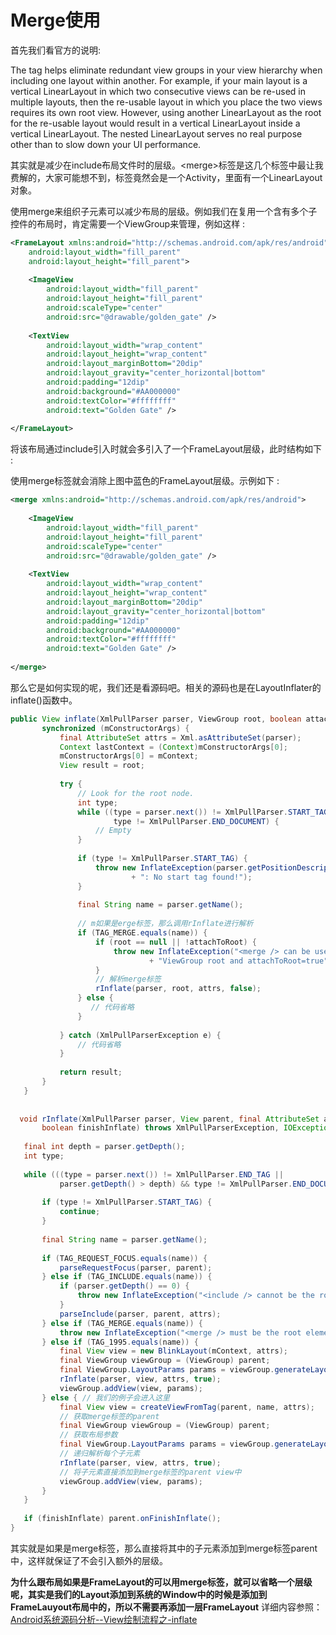 # Merge使用
首先我们看官方的说明:

The <merge /> tag helps eliminate redundant view groups in your view hierarchy when including one layout within another. For example, if your main layout is a vertical LinearLayout in which two consecutive views can be re-used in multiple layouts, then the re-usable layout in which you place the two views requires its own root view. However, using another LinearLayout as the root for the re-usable layout would result in a vertical LinearLayout inside a vertical LinearLayout. The nested LinearLayout serves no real purpose other than to slow down your UI performance.

其实就是减少在include布局文件时的层级。\<merge\>标签是这几个标签中最让我费解的，大家可能想不到，<merge>标签竟然会是一个Activity，里面有一个LinearLayout对象。

使用merge来组织子元素可以减少布局的层级。例如我们在复用一个含有多个子控件的布局时，肯定需要一个ViewGroup来管理，例如这样 : 

```xml
<FrameLayout xmlns:android="http://schemas.android.com/apk/res/android"  
    android:layout_width="fill_parent"  
    android:layout_height="fill_parent">  
  
    <ImageView    
        android:layout_width="fill_parent"   
        android:layout_height="fill_parent"   
        android:scaleType="center"  
        android:src="@drawable/golden_gate" />  
      
    <TextView  
        android:layout_width="wrap_content"   
        android:layout_height="wrap_content"   
        android:layout_marginBottom="20dip"  
        android:layout_gravity="center_horizontal|bottom"  
        android:padding="12dip"  
        android:background="#AA000000"  
        android:textColor="#ffffffff"  
        android:text="Golden Gate" />  
  
</FrameLayout>  
```

将该布局通过include引入时就会多引入了一个FrameLayout层级，此时结构如下 : 

使用merge标签就会消除上图中蓝色的FrameLayout层级。示例如下 : 

```xml
<merge xmlns:android="http://schemas.android.com/apk/res/android">  
  
    <ImageView    
        android:layout_width="fill_parent"   
        android:layout_height="fill_parent"   
        android:scaleType="center"  
        android:src="@drawable/golden_gate" />  
      
    <TextView  
        android:layout_width="wrap_content"   
        android:layout_height="wrap_content"   
        android:layout_marginBottom="20dip"  
        android:layout_gravity="center_horizontal|bottom"  
        android:padding="12dip"  
        android:background="#AA000000"  
        android:textColor="#ffffffff"  
        android:text="Golden Gate" />  
  
</merge>  
```

那么它是如何实现的呢，我们还是看源码吧。相关的源码也是在LayoutInflater的inflate()函数中。

```java
public View inflate(XmlPullParser parser, ViewGroup root, boolean attachToRoot) {  
       synchronized (mConstructorArgs) {  
           final AttributeSet attrs = Xml.asAttributeSet(parser);  
           Context lastContext = (Context)mConstructorArgs[0];  
           mConstructorArgs[0] = mContext;  
           View result = root;  
  
           try {  
               // Look for the root node.  
               int type;  
               while ((type = parser.next()) != XmlPullParser.START_TAG &&  
                       type != XmlPullParser.END_DOCUMENT) {  
                   // Empty  
               }  
  
               if (type != XmlPullParser.START_TAG) {  
                   throw new InflateException(parser.getPositionDescription()  
                           + ": No start tag found!");  
               }  
  
               final String name = parser.getName();  
                 
               // m如果是erge标签，那么调用rInflate进行解析  
               if (TAG_MERGE.equals(name)) {  
                   if (root == null || !attachToRoot) {  
                       throw new InflateException("<merge /> can be used only with a valid "  
                               + "ViewGroup root and attachToRoot=true");  
                   }  
                   // 解析merge标签  
                   rInflate(parser, root, attrs, false);  
               } else {  
                  // 代码省略  
               }  
  
           } catch (XmlPullParserException e) {  
               // 代码省略  
           }   
  
           return result;  
       }  
   }  
  
  
  void rInflate(XmlPullParser parser, View parent, final AttributeSet attrs,  
       boolean finishInflate) throws XmlPullParserException, IOException {  
  
   final int depth = parser.getDepth();  
   int type;  
  
   while (((type = parser.next()) != XmlPullParser.END_TAG ||  
           parser.getDepth() > depth) && type != XmlPullParser.END_DOCUMENT) {  
  
       if (type != XmlPullParser.START_TAG) {  
           continue;  
       }  
  
       final String name = parser.getName();  
         
       if (TAG_REQUEST_FOCUS.equals(name)) {  
           parseRequestFocus(parser, parent);  
       } else if (TAG_INCLUDE.equals(name)) {  
           if (parser.getDepth() == 0) {  
               throw new InflateException("<include /> cannot be the root element");  
           }  
           parseInclude(parser, parent, attrs);  
       } else if (TAG_MERGE.equals(name)) {  
           throw new InflateException("<merge /> must be the root element");  
       } else if (TAG_1995.equals(name)) {  
           final View view = new BlinkLayout(mContext, attrs);  
           final ViewGroup viewGroup = (ViewGroup) parent;  
           final ViewGroup.LayoutParams params = viewGroup.generateLayoutParams(attrs);  
           rInflate(parser, view, attrs, true);  
           viewGroup.addView(view, params);                  
       } else { // 我们的例子会进入这里  
           final View view = createViewFromTag(parent, name, attrs);  
           // 获取merge标签的parent  
           final ViewGroup viewGroup = (ViewGroup) parent;  
           // 获取布局参数  
           final ViewGroup.LayoutParams params = viewGroup.generateLayoutParams(attrs);  
           // 递归解析每个子元素  
           rInflate(parser, view, attrs, true);  
           // 将子元素直接添加到merge标签的parent view中  
           viewGroup.addView(view, params);  
       }  
   }  
  
   if (finishInflate) parent.onFinishInflate();  
}  
```

其实就是如果是merge标签，那么直接将其中的子元素添加到merge标签parent中，这样就保证了不会引入额外的层级。

**为什么跟布局如果是FrameLayout的可以用merge标签，就可以省略一个层级呢，其实是我们的Layout添加到系统的Window中的时候是添加到FrameLauyout布局中的，所以不需要再添加一层FrameLayout**
详细内容参照：[Android系统源码分析--View绘制流程之-inflate](http://codemx.cn/2018/11/20/AndroidOS013-View-inflate/)